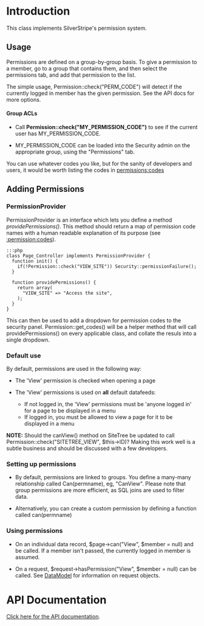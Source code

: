 # Introduction

This class implements SilverStripe's permission system.


## Usage

Permissions are defined on a group-by-group basis.  To give a permission to a member, go to a group that contains them,
and then select the permissions tab, and add that permission to the list.

The simple usage, Permission::check("PERM_CODE") will detect if the currently logged in member has the given permission.
 See the API docs for more options.

#### Group ACLs

*  Call **Permission::check("MY_PERMISSION_CODE")** to see if the current user has MY_PERMISSION_CODE.

*  MY_PERMISSION_CODE can be loaded into the Security admin on the appropriate group, using the "Permissions" tab. 

You can use whatever codes you like, but for the sanity of developers and users, it would be worth listing the codes in
[permissions:codes](permissions/codes)

## Adding Permissions

### PermissionProvider

PermissionProvider is an interface which lets you define a method *providePermissions()*. This method should return a
map of permission code names with a human readable explanation of its purpose (see
[:permission:codes](/permission/codes)).

	:::php
	class Page_Controller implements PermissionProvider {
	  function init() {
	    if(!Permission::check("VIEW_SITE")) Security::permissionFailure();
	  }
	
	  function providePermissions() {
	    return array(
	      "VIEW_SITE" => "Access the site",
	    );
	  }
	}


This can then be used to add a dropdown for permission codes to the security panel.  Permission::get_codes() will be a
helper method that will call providePermissions() on every applicable class, and collate the resuls into a single
dropdown.

### Default use

By default, permissions are used in the following way:

*  The 'View' permission is checked when opening a page

*  The 'View' permissions is used on **all** default datafeeds:
    * If not logged in, the 'View' permissions must be 'anyone logged in' for a page to be displayed in a menu
    * If logged in, you must be allowed to view a page for it to be displayed in a menu

**NOTE:** Should the canView() method on SiteTree  be updated to call Permission::check("SITETREE_VIEW", $this->ID)? 
Making this work well is a subtle business and should be discussed with a few developers.

### Setting up permissions

*  By default, permissions are linked to groups.  You define a many-many relationship called Can(permname), eg,
"CanView".  Please note that group permissions are more efficient, as SQL joins are used to filter data.

*  Alternatively, you can create a custom permission by defining a function called can(permname)

### Using permissions

*  On an individual data record, $page->can("View", $member = null) and be called.  If a member isn't passed, the
currently logged in member is assumed.

*  On a request, $request->hasPermission("View", $member = null) can be called.  See [DataModel](DataModel) for
information on request objects.


# API Documentation

[Click here for the API documentation](http://api.silverstripe.org/trunk/database/Permission.html).
